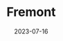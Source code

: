 ---
title: "Fremont"
type: neighborhood
city: Seattle
date: 2023-07-16
hashtag: fremont
tags:
  - neighborhood
  - Seattle
---